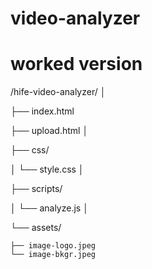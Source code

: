 # video-analyzer

# worked version
/hife-video-analyzer/
│

├── index.html

├── upload.html
│

├── css/

│   └── style.css
│

├── scripts/

│   └── analyze.js
│

└── assets/

    ├── image-logo.jpeg
    └── image-bkgr.jpeg
